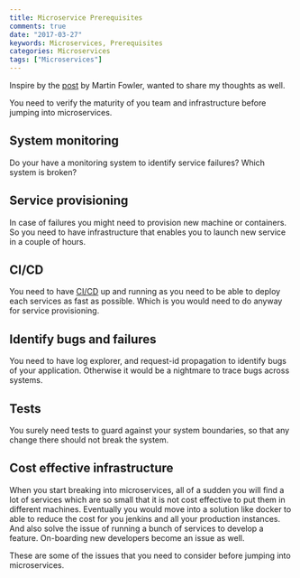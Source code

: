```yaml
---
title: Microservice Prerequisites
comments: true
date: "2017-03-27"
keywords: Microservices, Prerequisites
categories: Microservices
tags: ["Microservices"]
---
```


Inspire by the [post](https://martinfowler.com/bliki/MicroservicePrerequisites.html) by Martin Fowler, wanted to share my thoughts as well.

You need to verify the maturity of you team and infrastructure before jumping into microservices.

## System monitoring
Do your have a monitoring system to identify service failures? Which system is broken?

## Service provisioning
In case of failures you might need to provision new machine or containers. So you need to have infrastructure that enables you to launch new service in a couple of hours.

## CI/CD
You need to have [CI/CD](https://martinfowler.com/bliki/DeploymentPipeline.html) up and running as you need to be able to deploy each services as fast as possible. Which is you would need to do anyway for service provisioning.

## Identify bugs and failures
You need to have log explorer, and request-id propagation to identify bugs of your application. Otherwise it would be a nightmare to trace bugs across systems.

## Tests
You surely need tests to guard against your system boundaries, so that any change there should not break the system.

## Cost effective infrastructure
When you start breaking into microservices, all of a sudden you will find a lot of services which are so small that it is not cost effective to put them in different machines. Eventually you would move into a solution like docker to able to reduce the cost for you jenkins and all your production instances. And also solve the issue of running a bunch of services to develop a feature. On-boarding new developers become an issue as well.

These are some of the issues that you need to consider before jumping into microservices.